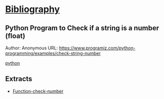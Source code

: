 # [Bibliography](Bibliography.md)

## Python Program to Check if a string is a number (float)

Author: Anonymous
URL: <https://www.programiz.com/python-programming/examples/check-string-number>

[python](python.md)

## Extracts

- [Function-check-number](Function-check-number.md)
